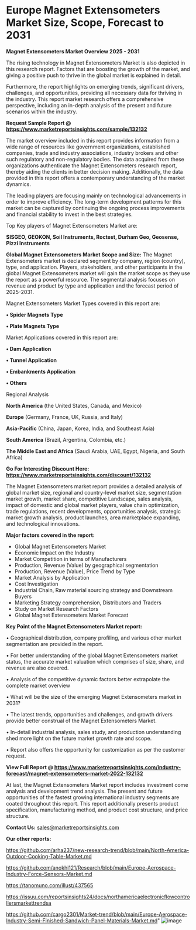 # Europe Magnet Extensometers Market Size, Scope, Forecast to 2031

<Strong> Magnet Extensometers Market Overview 2025 - 2031</strong>

The rising technology in Magnet Extensometers Market is also depicted in this research report. Factors that are boosting the growth of the market, and giving a positive push to thrive in the global market is explained in detail.

Furthermore, the report highlights on emerging trends, significant drivers, challenges, and opportunities, providing all necessary data for thriving in the industry. This report market research offers a comprehensive perspective, including an in-depth analysis of the present and future scenarios within the industry.

<strong>Request Sample Report @ <a href=https://www.marketreportsinsights.com/sample/132132>https://www.marketreportsinsights.com/sample/132132</a></strong>

The market overview included in this report provides information from a wide range of resources like government organizations, established companies, trade and industry associations, industry brokers and other such regulatory and non-regulatory bodies. The data acquired from these organizations authenticate the Magnet Extensometers research report, thereby aiding the clients in better decision making. Additionally, the data provided in this report offers a contemporary understanding of the market dynamics.

The leading players are focusing mainly on technological advancements in order to improve efficiency. The long-term development patterns for this market can be captured by continuing the ongoing process improvements and financial stability to invest in the best strategies.

Top Key players of Magnet Extensometers Market are:

<strong>SISGEO, GEOKON, Soil Instruments, Roctest, Durham Geo, Geosense, Pizzi Instruments</strong>

<strong><b>Global Magnet Extensometers Market Scope and Size:</b></strong>
The Magnet Extensometers market is declared segment by company, region (country), type, and application. Players, stakeholders, and other participants in the global Magnet Extensometers market will gain the market scope as they use the report as a powerful resource. The segmental analysis focuses on revenue and product by type and application and the forecast period of 2025-2031.

Magnet Extensometers Market Types covered in this report are:

<strong>• Spider Magnets Type

• Plate Magnets Type</strong>

Market Applications covered in this report are:

<strong>• Dam Application

• Tunnel Application

• Embankments Application

• Others</strong> 

Regional Analysis

<strong>North America</strong> (the United States, Canada, and Mexico)

<strong>Europe</strong> (Germany, France, UK, Russia, and Italy)

<strong>Asia-Pacific</strong> (China, Japan, Korea, India, and Southeast Asia)

<strong>South America</strong> (Brazil, Argentina, Colombia, etc.)

<strong>The Middle East and Africa</strong> (Saudi Arabia, UAE, Egypt, Nigeria, and South Africa)

<strong>Go For Interesting Discount Here: <a href=https://www.marketreportsinsights.com/discount/132132>https://www.marketreportsinsights.com/discount/132132</a></strong>

The Magnet Extensometers market report provides a detailed analysis of global market size, regional and country-level market size, segmentation market growth, market share, competitive Landscape, sales analysis, impact of domestic and global market players, value chain optimization, trade regulations, recent developments, opportunities analysis, strategic market growth analysis, product launches, area marketplace expanding, and technological innovations.

<strong><b>Major factors covered in the report:</b></strong>
<ul>
  <li>Global Magnet Extensometers Market </li>
  <li>Economic Impact on the Industry</li>
  <li>Market Competition in terms of Manufacturers</li>
  <li>Production, Revenue (Value) by geographical segmentation</li>
  <li>Production, Revenue (Value), Price Trend by Type</li>
  <li>Market Analysis by Application</li>
  <li>Cost Investigation</li>
  <li>Industrial Chain, Raw material sourcing strategy and Downstream Buyers</li>
  <li>Marketing Strategy comprehension, Distributors and Traders</li>
  <li>Study on Market Research Factors</li>
  <li>Global Magnet Extensometers Market Forecast</li>
</ul>

<strong><b>Key Point of the Magnet Extensometers Market report:</b></strong>

• Geographical distribution, company profiling, and various other market segmentation are provided in the report.

• For better understanding of the global Magnet Extensometers market status, the accurate market valuation which comprises of size, share, and revenue are also covered.

• Analysis of the competitive dynamic factors better extrapolate the complete market overview

• What will be the size of the emerging Magnet Extensometers market in 2031?

• The latest trends, opportunities and challenges, and growth drivers provide better construal of the Magnet Extensometers Market.

• In-detail industrial analysis, sales study, and production understanding shed more light on the future market growth rate and scope.

• Report also offers the opportunity for customization as per the customer request.

<strong><b>View Full Report @ <a href=https://www.marketreportsinsights.com/industry-forecast/magnet-extensometers-market-2022-132132>https://www.marketreportsinsights.com/industry-forecast/magnet-extensometers-market-2022-132132</a></b></strong>


At last, the Magnet Extensometers Market report includes investment come analysis and development trend analysis. The present and future opportunities of the fastest growing international industry segments are coated throughout this report. This report additionally presents product specification, manufacturing method, and product cost structure, and price structure.

<strong>Contact Us:</strong>
sales@marketreportsinsights.com

<strong>Our other reports:</strong>

<a href=https://github.com/arha237/new-research-trend/blob/main/North-America-Outdoor-Cooking-Table-Market.md>https://github.com/arha237/new-research-trend/blob/main/North-America-Outdoor-Cooking-Table-Market.md</a>

<a href=https://github.com/anokhi121/Research/blob/main/Europe-Aerospace-Industry-Force-Sensors-Market.md>https://github.com/anokhi121/Research/blob/main/Europe-Aerospace-Industry-Force-Sensors-Market.md</a>

<a href=https://tanomuno.com/illust/437565>https://tanomuno.com/illust/437565</a>

<a href=https://issuu.com/reportsinsights24/docs/northamericaelectronicflowcontrollersmarkettrendsa>https://issuu.com/reportsinsights24/docs/northamericaelectronicflowcontrollersmarkettrendsa</a>

<a href=https://github.com/cargo2301/Market-trend/blob/main/Europe-Aerospace-Industry-Semi-Finished-Sandwich-Panel-Materials-Market.md>https://github.com/cargo2301/Market-trend/blob/main/Europe-Aerospace-Industry-Semi-Finished-Sandwich-Panel-Materials-Market.md</a>"
![image](https://github.com/user-attachments/assets/21c03cd4-49c8-42f6-80bc-22cb88bc0aff)
